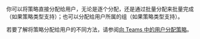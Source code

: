 你可以将策略直接分配给用户，无论是逐个分配，还是通过批量分配来批量完成（如果策略类型支持）；也可以分配给用户所属的组（如果策略类型支持）。 

若要了解将策略分配给用户的不同方法，请参阅[向 Teams 中的用户分配策略](../assign-policies.md)。